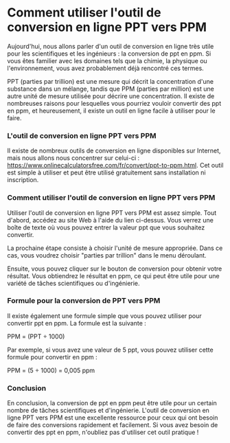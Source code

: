 Comment utiliser l'outil de conversion en ligne PPT vers PPM
============================================================

Aujourd'hui, nous allons parler d'un outil de conversion en ligne très utile pour les scientifiques et les ingénieurs : la conversion de ppt en ppm. Si vous êtes familier avec les domaines tels que la chimie, la physique ou l'environnement, vous avez probablement déjà rencontré ces termes.

PPT (parties par trillion) est une mesure qui décrit la concentration d'une substance dans un mélange, tandis que PPM (parties par million) est une autre unité de mesure utilisée pour décrire une concentration. Il existe de nombreuses raisons pour lesquelles vous pourriez vouloir convertir des ppt en ppm, et heureusement, il existe un outil en ligne facile à utiliser pour le faire.

### L'outil de conversion en ligne PPT vers PPM

Il existe de nombreux outils de conversion en ligne disponibles sur Internet, mais nous allons nous concentrer sur celui-ci : <https://www.onlinecalculatorsfree.com/fr/convert/ppt-to-ppm.html>. Cet outil est simple à utiliser et peut être utilisé gratuitement sans installation ni inscription.

### Comment utiliser l'outil de conversion en ligne PPT vers PPM

Utiliser l'outil de conversion en ligne PPT vers PPM est assez simple. Tout d'abord, accédez au site Web à l'aide du lien ci-dessus. Vous verrez une boîte de texte où vous pouvez entrer la valeur ppt que vous souhaitez convertir.

La prochaine étape consiste à choisir l'unité de mesure appropriée. Dans ce cas, vous voudrez choisir "parties par trillion" dans le menu déroulant.

Ensuite, vous pouvez cliquer sur le bouton de conversion pour obtenir votre résultat. Vous obtiendrez le résultat en ppm, ce qui peut être utile pour une variété de tâches scientifiques ou d'ingénierie.

### Formule pour la conversion de PPT vers PPM

Il existe également une formule simple que vous pouvez utiliser pour convertir ppt en ppm. La formule est la suivante :

PPM = (PPT ÷ 1000)

Par exemple, si vous avez une valeur de 5 ppt, vous pouvez utiliser cette formule pour convertir en ppm :

PPM = (5 ÷ 1000) = 0,005 ppm

### Conclusion

En conclusion, la conversion de ppt en ppm peut être utile pour un certain nombre de tâches scientifiques et d'ingénierie. L'outil de conversion en ligne PPT vers PPM est une excellente ressource pour ceux qui ont besoin de faire des conversions rapidement et facilement. Si vous avez besoin de convertir des ppt en ppm, n'oubliez pas d'utiliser cet outil pratique !